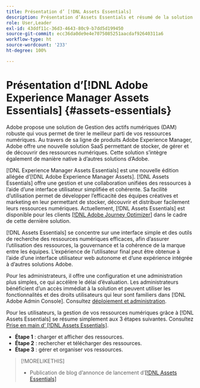 ```yaml
---
title: Présentation d’ [!DNL Assets Essentials]
description: Présentation d’Assets Essentials et résumé de la solution
role: User,Leader
exl-id: 43ddf11c-36d3-4643-80c9-b7dd5d199450
source-git-commit: ecc36da0de9e4e7075085251aacdaf92640311a6
workflow-type: ht
source-wordcount: '233'
ht-degree: 100%

---
```


# Présentation d’[!DNL Adobe Experience Manager Assets Essentials]  {#assets-essentials}

<!-- TBD: Update this banner to remove Beta label. 
![Banner image for beta docs](assets/do-not-localize/banner-image-beta-docs.png)
-->

Adobe propose une solution de Gestion des actifs numériques (DAM) robuste qui vous permet de tirer le meilleur parti de vos ressources numériques. Au travers de sa ligne de produits Adobe Experience Manager, Adobe offre une nouvelle solution SaaS permettant de stocker, de gérer et de découvrir des ressources numériques. Cette solution s’intègre également de manière native à d’autres solutions d’Adobe.

[!DNL Experience Manager Assets Essentials] est une nouvelle édition allégée d’[!DNL Adobe Experience Manager Assets]. [!DNL Assets Essentials] offre une gestion et une collaboration unifiées des ressources à l’aide d’une interface utilisateur simplifiée et cohérente. Sa facilité d’utilisation permet de développer l’efficacité des équipes créatives et marketing en leur permettant de stocker, découvrir et distribuer facilement leurs ressources numériques. Actuellement, [!DNL Assets Essentials] est disponible pour les clients [[!DNL Adobe Journey Optimizer]](https://experienceleague.adobe.com/docs/journey-optimizer/using/ajo-home.html?lang=fr) dans le cadre de cette dernière solution.

[!DNL Assets Essentials] se concentre sur une interface simple et des outils de recherche des ressources numériques efficaces, afin d’assurer l’utilisation des ressources, la gouvernance et la cohérence de la marque entre les équipes. L’expérience de l’utilisateur final peut être obtenue à l’aide d’une interface utilisateur web autonome et d’une expérience intégrée à d’autres solutions Adobe.

Pour les administrateurs, il offre une configuration et une administration plus simples, ce qui accélère le délai d’évaluation. Les administrateurs bénéficient d’un accès immédiat à la solution et peuvent utiliser les fonctionnalités et des droits utilisateurs qui leur sont familiers dans [!DNL Adobe Admin Console]. Consultez [déploiement et administration](/help/deploy-administer.md).

Pour les utilisateurs, la gestion de vos ressources numériques grâce à [!DNL Assets Essentials] se résume simplement aux 3 étapes suivantes. Consultez [Prise en main d’ [!DNL Assets Essentials]](/help/get-started.md).

* **Étape 1** : charger et afficher des ressources.
* **Étape 2** : rechercher et télécharger des ressources.
* **Étape 3** : gérer et organiser vos ressources.

>[!MORELIKETHIS]
>
>* Publication de blog d’annonce de lancement d’[[!DNL Assets Essentials] ](https://blog.adobe.com/en/publish/2021/04/27/introducing-adobe-experience-manager-assets-essentials-to-simplify-collaboration-across-teams.html)

